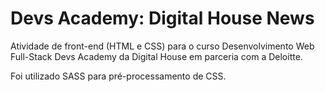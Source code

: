 # Devs Academy: Digital House News
Atividade de front-end (HTML e CSS) para o curso Desenvolvimento Web Full-Stack Devs Academy da Digital House em parceria com a Deloitte.

Foi utilizado SASS para pré-processamento de CSS.
